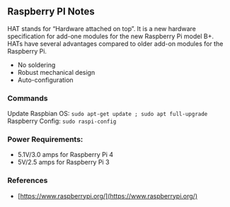 
## Raspberry PI Notes

HAT stands for “Hardware attached on top”. It is a new hardware specification for add-one modules for the new Raspberry Pi model B+. HATs have several advantages compared to older add-on modules for the Raspberry Pi.

- No soldering
- Robust mechanical design
- Auto-configuration

### Commands

Update Raspbian OS: `sudo apt-get update ; sudo apt full-upgrade`
Raspberry Config: `sudo raspi-config`

### Power Requirements:

- 5.1V/3.0 amps for Raspberry Pi 4
- 5V/2.5 amps for Raspberry Pi 3 

### References

- [https://www.raspberrypi.org/](https://www.raspberrypi.org/)

